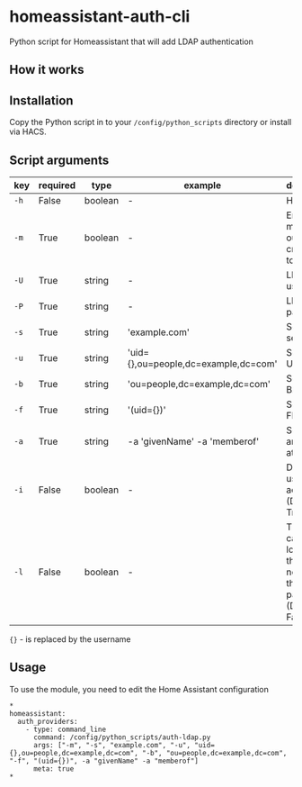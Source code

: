 # homeassistant-auth-cli
Python script for Homeassistant that will add LDAP authentication
## How it works

## Installation
Copy the Python script in to your `/config/python_scripts` directory or install via HACS.

## Script arguments
key | required | type | example | description
-- | -- | -- | -- | --
`-h` | False | boolean | - | Help
`-m` | True | boolean | - | Enable meta to output credentials to stdout
`-U` | True | string | - | LDAP username
`-P` | True | string | - | LDAP user password
`-s` | True | string | 'example.com' | Set LDAP server
`-u` | True | string | 'uid={},ou=people,dc=example,dc=com' | Set LDAP USER DN
`-b` | True | string | 'ou=people,dc=example,dc=com' | Set LDAP BASE DN
`-f` | True | string | '(uid={})' | Set LDAP FILTER
`-a` | True | string | -a 'givenName' -a 'memberof' | Set LDAP an array of attributes
`-i` | False | boolean | - | Deactivate user account (Defaults to True)
`-l` | False | boolean | - | The user can only login from the local network if the key is passed (Defaults to False)

`{}` - is replaced by the username

## Usage
To use the module, you need to edit the Home Assistant configuration
```
*
homeassistant:
  auth_providers:
    - type: command_line
      command: /config/python_scripts/auth-ldap.py
      args: ["-m", "-s", "example.com", "-u", "uid={},ou=people,dc=example,dc=com", "-b", "ou=people,dc=example,dc=com", "-f", "(uid={})", -a "givenName" -a "memberof"]
      meta: true
*
```
